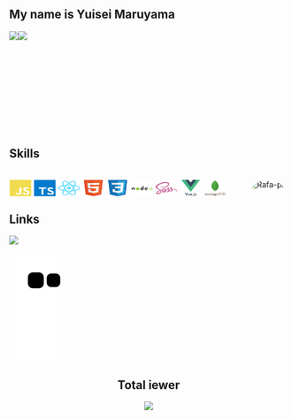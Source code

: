 ## My name is Yuisei Maruyama

<div style="display: flex">
  <img height="180em" src="https://github-readme-stats.vercel.app/api?username=Yuisei-Maruyama&show_icons=true&theme=ocean_dark&include_all_commits=true&count_private=true"/>
  <img height="180em" src="https://github-readme-stats.vercel.app/api/top-langs/?username=Yuisei-Maruyama&layout=compact&langs_count=7&theme=ocean_dark"/>
</div>
  
## Skills
  
<div style="display: inline_block"><br>
  <img align="center" alt="Rafa-Js" height="30" width="40" src="https://raw.githubusercontent.com/devicons/devicon/master/icons/javascript/javascript-plain.svg">
  <img align="center" alt="Rafa-Ts" height="30" width="40" src="https://raw.githubusercontent.com/devicons/devicon/master/icons/typescript/typescript-plain.svg">
  <img align="center" alt="Rafa-React" height="30" width="40" src="https://raw.githubusercontent.com/devicons/devicon/master/icons/react/react-original.svg">
  <img align="center" alt="Rafa-HTML" height="30" width="40" src="https://raw.githubusercontent.com/devicons/devicon/master/icons/html5/html5-original.svg">
  <img align="center" alt="Rafa-CSS" height="30" width="40" src="https://raw.githubusercontent.com/devicons/devicon/master/icons/css3/css3-original.svg">
  <img align="center" alt="Rafa-Node" height="30" width="40" src="https://raw.githubusercontent.com/devicons/devicon/master/icons/nodejs/nodejs-original-wordmark.svg">
  <img align="center" alt="Rafa-Sass" height="30" width="40" src="https://raw.githubusercontent.com/devicons/devicon/master/icons/sass/sass-original.svg">
  <img align="center" alt="Rafa-Vue" height="30" width="40" src="https://raw.githubusercontent.com/devicons/devicon/master/icons/vuejs/vuejs-original-wordmark.svg">
  <img align="center" alt="Rafa-Mongo" height="30" width="40" src="https://raw.githubusercontent.com/devicons/devicon/master/icons/mongodb/mongodb-original-wordmark.svg">
  <img align="right" alt="Rafa-pic" height="150" style="border-radius:50px;"src="https://scontent-nrt1-1.cdninstagram.com/v/t51.2885-19/s150x150/25007409_1863695153658284_9147156016826155008_n.jpg?_nc_ht=scontent-nrt1-1.cdninstagram.com&_nc_cat=108&_nc_ohc=tDE0DEukj4MAX-npWHH&tn=UWbox99OH7xaHzqZ&edm=ALbqBD0BAAAA&ccb=7-4&oh=00_AT_m_JEpjytg0jqgkEYPxzdkC56Yy7bJ4R5YeNuOjIsziQ&oe=61DAB346&_nc_sid=9a90d6"?width=676&height=676">
</div>

## Links
  
<div>
  <a href="https://instagram.com/y_metro" target="_blank">
    <img src="https://img.shields.io/badge/-Instagram-b92892?style=for-the-badge&logo=instagram&logoColor=white" target="_blank">
  </a>
  
  ![Snake animation](https://github.com/Yuisei-Maruyama/Yuisei-Maruyama/blob/output/github-contribution-grid-snake.svg)
</div>
                                                                                                                                

<div align="center"> 

 ## Total iewer <br>
 <p align="center"> 
   <img alingn="center" src="https://profile-counter.glitch.me/Yuisei-Maruyama/count.svg" />
 </p>

</div>
